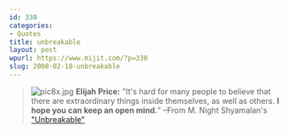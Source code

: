 ```yaml
---
id: 330
categories:
- Quotes
title: unbreakable
layout: post
wpurl: https://www.mijit.com/?p=330
slug: 2008-02-18-unbreakable
---
```

<blockquote>
<img src='{{ "/" | relative_url }}images/2008/02/pic8x.jpg' alt='pic8x.jpg' />
<strong>Elijah Price:</strong> "It's hard for many people to believe that there are extraordinary things inside themselves, as well as others. <strong>I hope you can keep an open mind.</strong>"
–From M. Night Shyamalan's <a href="https://www.amazon.com/exec/obidos/ASIN/B00003CXQA/ref=nosim/mijitcom">"Unbreakable"</a>
</blockquote>
